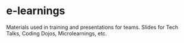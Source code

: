 # e-learnings
Materials used in training and presentations for teams.
Slides for Tech Talks, Coding Dojos, Microlearnings, etc.
